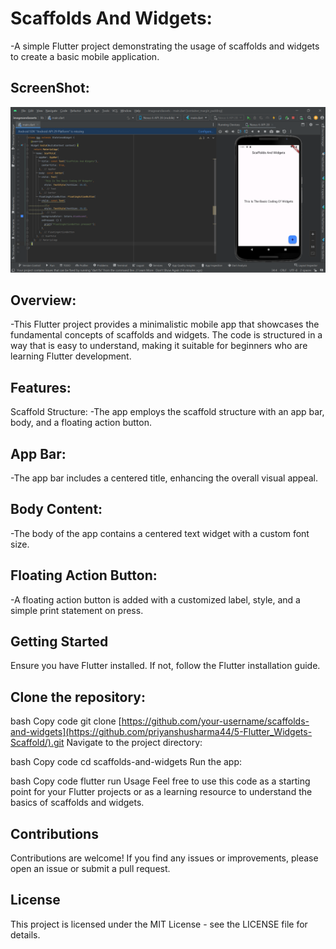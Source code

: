 # Scaffolds And Widgets:

-A simple Flutter project demonstrating the usage of scaffolds and widgets to create a basic mobile application.

## ScreenShot:
![App Screenshot](https://github.com/priyanshusharma44/5-Flutter_Widgets-Scaffold/blob/main/Screenshot%202023-12-16%20135154.png)

## Overview:
-This Flutter project provides a minimalistic mobile app that showcases the fundamental concepts of scaffolds and widgets. The code is structured in a way that is easy to understand, making it suitable for beginners who are learning Flutter development.

## Features:
Scaffold Structure: 
-The app employs the scaffold structure with an app bar, body, and a floating action button.

## App Bar:
-The app bar includes a centered title, enhancing the overall visual appeal.

## Body Content:
-The body of the app contains a centered text widget with a custom font size.

## Floating Action Button:
-A floating action button is added with a customized label, style, and a simple print statement on press.

## Getting Started
Ensure you have Flutter installed. If not, follow the Flutter installation guide.

## Clone the repository:

bash
Copy code
git clone [https://github.com/your-username/scaffolds-and-widgets](https://github.com/priyanshusharma44/5-Flutter_Widgets-Scaffold/).git
Navigate to the project directory:

bash
Copy code
cd scaffolds-and-widgets
Run the app:

bash
Copy code
flutter run
Usage
Feel free to use this code as a starting point for your Flutter projects or as a learning resource to understand the basics of scaffolds and widgets.

## Contributions
Contributions are welcome! If you find any issues or improvements, please open an issue or submit a pull request.

## License
This project is licensed under the MIT License - see the LICENSE file for details.

